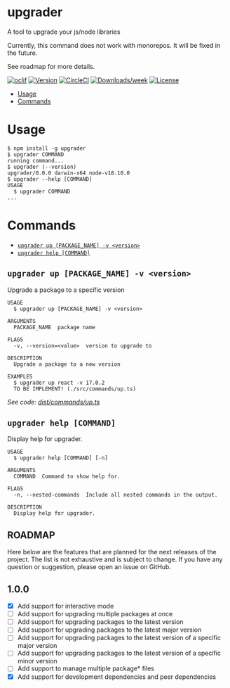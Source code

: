 # upgrader
A tool to upgrade your js/node libraries

Currently, this command does not work with monorepos. It will be fixed in the future.

See roadmap for more details.

[![oclif](https://img.shields.io/badge/cli-oclif-brightgreen.svg)](https://oclif.io)
[![Version](https://img.shields.io/npm/v/oclif-hello-world.svg)](https://npmjs.org/package/oclif-hello-world)
[![CircleCI](https://circleci.com/gh/oclif/hello-world/tree/main.svg?style=shield)](https://circleci.com/gh/oclif/hello-world/tree/main)
[![Downloads/week](https://img.shields.io/npm/dw/oclif-hello-world.svg)](https://npmjs.org/package/oclif-hello-world)
[![License](https://img.shields.io/npm/l/oclif-hello-world.svg)](https://github.com/oclif/hello-world/blob/main/package.json)

<!-- toc -->
* [Usage](#usage)
* [Commands](#commands)
<!-- tocstop -->
# Usage
<!-- usage -->
```sh-session
$ npm install -g upgrader
$ upgrader COMMAND
running command...
$ upgrader (--version)
upgrader/0.0.0 darwin-x64 node-v18.10.0
$ upgrader --help [COMMAND]
USAGE
  $ upgrader COMMAND
...
```
<!-- usagestop -->
# Commands
<!-- commands -->
* [`upgrader up [PACKAGE_NAME] -v <version>`](#upgrader-up-packagename--v-version)
* [`upgrader help [COMMAND]`](#upgrader-help-command)


## `upgrader up [PACKAGE_NAME] -v <version>`

Upgrade a package to a specific version

```
USAGE
  $ upgrader up [PACKAGE_NAME] -v <version>

ARGUMENTS
  PACKAGE_NAME  package name

FLAGS
  -v, --version=<value>  version to upgrade to

DESCRIPTION
  Upgrade a package to a new version

EXAMPLES
  $ upgrader up react -v 17.0.2
  TO BE IMPLEMENT! (./src/commands/up.ts)
```

_See code: [dist/commands/up.ts](https://github.com/kofikodie/upgrader/blob/v0.0.0/src/commands/up.ts)_

## `upgrader help [COMMAND]`

Display help for upgrader.

```
USAGE
  $ upgrader help [COMMAND] [-n]

ARGUMENTS
  COMMAND  Command to show help for.

FLAGS
  -n, --nested-commands  Include all nested commands in the output.

DESCRIPTION
  Display help for upgrader.
```

<!-- commandsstop -->

## ROADMAP

Here below are the features that are planned for the next releases of the project. The list is not exhaustive and is subject to change. If you have any question or suggestion, please open an issue on GitHub.

## 1.0.0
    
- [x] Add support for interactive mode
- [ ] Add support for upgrading multiple packages at once
- [ ] Add support for upgrading packages to the latest version
- [ ] Add support for upgrading packages to the latest major version
- [ ] Add support for upgrading packages to the latest version of a specific major version
- [ ] Add support for upgrading packages to the latest version of a specific minor version
- [ ] Add support to manage multiple package* files
- [x] Add support for development dependencies and peer dependencies 
